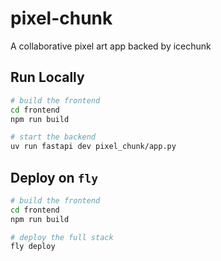 # pixel-chunk
A collaborative pixel art app backed by icechunk

## Run Locally

```bash
# build the frontend
cd frontend
npm run build

# start the backend
uv run fastapi dev pixel_chunk/app.py
```

## Deploy on `fly`

```bash
# build the frontend
cd frontend
npm run build

# deploy the full stack
fly deploy
```
